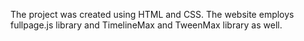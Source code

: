 The project was created using HTML and CSS. The website employs fullpage.js library and TimelineMax and TweenMax library as well.